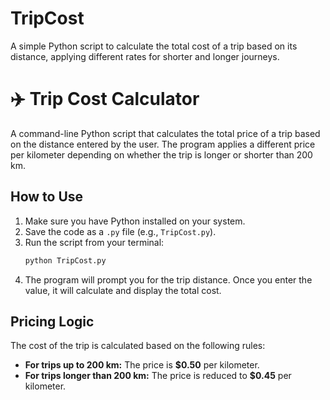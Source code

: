 # TripCost
A simple Python script to calculate the total cost of a trip based on its distance, applying different rates for shorter and longer journeys.

# ✈️ Trip Cost Calculator

A command-line Python script that calculates the total price of a trip based on the distance entered by the user. The program applies a different price per kilometer depending on whether the trip is longer or shorter than 200 km.

## How to Use

1.  Make sure you have Python installed on your system.
2.  Save the code as a `.py` file (e.g., `TripCost.py`).
3.  Run the script from your terminal:
    ```sh
    python TripCost.py
    ```
4.  The program will prompt you for the trip distance. Once you enter the value, it will calculate and display the total cost.

## Pricing Logic

The cost of the trip is calculated based on the following rules:

* **For trips up to 200 km:** The price is **$0.50** per kilometer.
* **For trips longer than 200 km:** The price is reduced to **$0.45** per kilometer.

